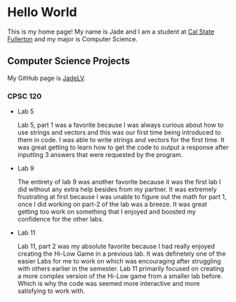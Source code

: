 # Hello World

This is my home page! My name is Jade and I am a student at [Cal State Fullerton](http://www.fullerton.edu/) and my major is Computer Science.

## Computer Science Projects

My GitHub page is [JadeLV](http://github.com/JadeLV).

### CPSC 120

* Lab 5

    Lab 5, part 1 was a favorite because I was always curious about how to use strings and vectors and this was our first time being introduced to 
    them in code. I was able to write strings and vectors for the first time. It was great getting to learn how to get the code to output a response
    after inputting 3 answers that were requested by the program.

* Lab 9
    
    The entirety of lab 9 was another favorite because it was the first lab I did without any extra help besides from my partner. It was extremely
    frustrating at first because I was unable to figure out the math for part 1, once I did working on part-2 of the lab was a breeze. It was great
    getting too work on something that I enjoyed and boosted my confidence for the other labs.

* Lab 11
    
    Lab 11, part 2 was my absolute favorite because I had really enjoyed creating the Hi-Low Game in a previous lab. It was definetely one of the easier
    Labs for me to work on which was encouraging after struggling with others earlier in the semester. Lab 11 primarily focused on creating a more complex
    version of the Hi-Low game from a smaller lab before. Which is why the code was seemed more interactive and more satisfying to work with. 

